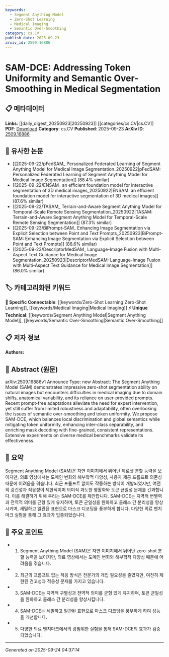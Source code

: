 ```yaml
---
keywords:
  - Segment Anything Model
  - Zero-Shot Learning
  - Medical Imaging
  - Semantic Over-Smoothing
category: cs.CV
publish_date: 2025-09-23
arxiv_id: 2509.16886
---
```


<!-- KEYWORD_LINKING_METADATA:
{
  "processed_timestamp": "2025-09-24T04:37:14.338956",
  "vocabulary_version": "1.0",
  "selected_keywords": [
    "Segment Anything Model",
    "Zero-Shot Learning",
    "Medical Imaging",
    "Semantic Over-Smoothing"
  ],
  "rejected_keywords": [],
  "similarity_scores": {
    "Segment Anything Model": 0.78,
    "Zero-Shot Learning": 0.82,
    "Medical Imaging": 0.79,
    "Semantic Over-Smoothing": 0.75
  },
  "extraction_method": "AI_prompt_based",
  "budget_applied": true,
  "candidates_json": {
    "candidates": [
      {
        "surface": "Segment Anything Model",
        "canonical": "Segment Anything Model",
        "aliases": [
          "SAM"
        ],
        "category": "unique_technical",
        "rationale": "This model is central to the paper's contribution and represents a novel approach in segmentation tasks.",
        "novelty_score": 0.75,
        "connectivity_score": 0.65,
        "specificity_score": 0.85,
        "link_intent_score": 0.78
      },
      {
        "surface": "Zero-Shot Segmentation",
        "canonical": "Zero-Shot Learning",
        "aliases": [
          "Zero-Shot Segmentation"
        ],
        "category": "specific_connectable",
        "rationale": "Zero-shot capabilities are crucial for understanding the model's performance without domain-specific training data.",
        "novelty_score": 0.55,
        "connectivity_score": 0.88,
        "specificity_score": 0.7,
        "link_intent_score": 0.82
      },
      {
        "surface": "Medical Imaging",
        "canonical": "Medical Imaging",
        "aliases": [
          "Medical Image Analysis"
        ],
        "category": "specific_connectable",
        "rationale": "The paper focuses on adapting segmentation models specifically for medical imaging, highlighting domain-specific challenges.",
        "novelty_score": 0.6,
        "connectivity_score": 0.8,
        "specificity_score": 0.78,
        "link_intent_score": 0.79
      },
      {
        "surface": "Semantic Over-Smoothing",
        "canonical": "Semantic Over-Smoothing",
        "aliases": [
          "Over-Smoothing"
        ],
        "category": "unique_technical",
        "rationale": "Addressing semantic over-smoothing is a unique challenge in the paper, crucial for improving model performance.",
        "novelty_score": 0.7,
        "connectivity_score": 0.6,
        "specificity_score": 0.82,
        "link_intent_score": 0.75
      }
    ],
    "ban_list_suggestions": [
      "domain shifts",
      "anatomical variability",
      "user-provided prompts"
    ]
  },
  "decisions": [
    {
      "candidate_surface": "Segment Anything Model",
      "resolved_canonical": "Segment Anything Model",
      "decision": "linked",
      "scores": {
        "novelty": 0.75,
        "connectivity": 0.65,
        "specificity": 0.85,
        "link_intent": 0.78
      }
    },
    {
      "candidate_surface": "Zero-Shot Segmentation",
      "resolved_canonical": "Zero-Shot Learning",
      "decision": "linked",
      "scores": {
        "novelty": 0.55,
        "connectivity": 0.88,
        "specificity": 0.7,
        "link_intent": 0.82
      }
    },
    {
      "candidate_surface": "Medical Imaging",
      "resolved_canonical": "Medical Imaging",
      "decision": "linked",
      "scores": {
        "novelty": 0.6,
        "connectivity": 0.8,
        "specificity": 0.78,
        "link_intent": 0.79
      }
    },
    {
      "candidate_surface": "Semantic Over-Smoothing",
      "resolved_canonical": "Semantic Over-Smoothing",
      "decision": "linked",
      "scores": {
        "novelty": 0.7,
        "connectivity": 0.6,
        "specificity": 0.82,
        "link_intent": 0.75
      }
    }
  ]
}
-->

# SAM-DCE: Addressing Token Uniformity and Semantic Over-Smoothing in Medical Segmentation

## 📋 메타데이터

**Links**: [[daily_digest_20250923|20250923]] [[categories/cs.CV|cs.CV]]
**PDF**: [Download](https://arxiv.org/pdf/2509.16886.pdf)
**Category**: cs.CV
**Published**: 2025-09-23
**ArXiv ID**: [2509.16886](https://arxiv.org/abs/2509.16886)

## 🔗 유사한 논문
- [[2025-09-22/pFedSAM_ Personalized Federated Learning of Segment Anything Model for Medical Image Segmentation_20250922|pFedSAM: Personalized Federated Learning of Segment Anything Model for Medical Image Segmentation]] (88.4% similar)
- [[2025-09-22/ENSAM_ an efficient foundation model for interactive segmentation of 3D medical images_20250922|ENSAM: an efficient foundation model for interactive segmentation of 3D medical images]] (87.6% similar)
- [[2025-09-22/TASAM_ Terrain-and-Aware Segment Anything Model for Temporal-Scale Remote Sensing Segmentation_20250922|TASAM: Terrain-and-Aware Segment Anything Model for Temporal-Scale Remote Sensing Segmentation]] (87.3% similar)
- [[2025-09-23/BiPrompt-SAM_ Enhancing Image Segmentation via Explicit Selection between Point and Text Prompts_20250923|BiPrompt-SAM: Enhancing Image Segmentation via Explicit Selection between Point and Text Prompts]] (86.6% similar)
- [[2025-09-23/DescriptorMedSAM_ Language-Image Fusion with Multi-Aspect Text Guidance for Medical Image Segmentation_20250923|DescriptorMedSAM: Language-Image Fusion with Multi-Aspect Text Guidance for Medical Image Segmentation]] (86.0% similar)

## 🏷️ 카테고리화된 키워드
**🔗 Specific Connectable**: [[keywords/Zero-Shot Learning|Zero-Shot Learning]], [[keywords/Medical Imaging|Medical Imaging]]
**⚡ Unique Technical**: [[keywords/Segment Anything Model|Segment Anything Model]], [[keywords/Semantic Over-Smoothing|Semantic Over-Smoothing]]

## 📋 저자 정보

**Authors:** 

## 📄 Abstract (원문)

arXiv:2509.16886v1 Announce Type: new 
Abstract: The Segment Anything Model (SAM) demonstrates impressive zero-shot segmentation ability on natural images but encounters difficulties in medical imaging due to domain shifts, anatomical variability, and its reliance on user-provided prompts. Recent prompt-free adaptations alleviate the need for expert intervention, yet still suffer from limited robustness and adaptability, often overlooking the issues of semantic over-smoothing and token uniformity. We propose SAM-DCE, which balances local discrimination and global semantics while mitigating token uniformity, enhancing inter-class separability, and enriching mask decoding with fine-grained, consistent representations. Extensive experiments on diverse medical benchmarks validate its effectiveness.

## 📝 요약

Segment Anything Model (SAM)은 자연 이미지에서 뛰어난 제로샷 분할 능력을 보이지만, 의료 영상에서는 도메인 변화와 해부학적 다양성, 사용자 제공 프롬프트 의존성 때문에 어려움을 겪습니다. 최근 프롬프트 없이도 작동하는 방식이 개발되었지만, 여전히 강건성과 적응성이 제한적이며 의미적 과도한 평활화와 토큰 균일성 문제를 간과합니다. 이를 해결하기 위해 우리는 SAM-DCE를 제안합니다. SAM-DCE는 지역적 변별력과 전역적 의미를 균형 있게 유지하며, 토큰 균일성을 완화하고 클래스 간 분리성을 향상시키며, 세밀하고 일관된 표현으로 마스크 디코딩을 풍부하게 합니다. 다양한 의료 벤치마크 실험을 통해 그 효과가 입증되었습니다.

## 🎯 주요 포인트

- 1. Segment Anything Model (SAM)은 자연 이미지에서 뛰어난 zero-shot 분할 능력을 보이지만, 의료 영상에서는 도메인 변화와 해부학적 다양성 때문에 어려움을 겪습니다.
- 2. 최근의 프롬프트 없는 적응 방식은 전문가의 개입 필요성을 줄였지만, 여전히 제한된 견고성과 적응성 문제를 가지고 있습니다.
- 3. SAM-DCE는 지역적 구별성과 전역적 의미를 균형 있게 유지하며, 토큰 균일성을 완화하고 클래스 간 분리성을 향상시킵니다.
- 4. SAM-DCE는 세밀하고 일관된 표현으로 마스크 디코딩을 풍부하게 하여 성능을 개선합니다.
- 5. 다양한 의료 벤치마크에서의 광범위한 실험을 통해 SAM-DCE의 효과가 검증되었습니다.


---

*Generated on 2025-09-24 04:37:14*